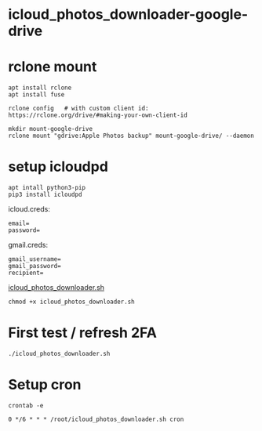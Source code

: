 # icloud_photos_downloader-google-drive

# rclone mount
```
apt install rclone
apt install fuse

rclone config	# with custom client id: https://rclone.org/drive/#making-your-own-client-id

mkdir mount-google-drive
rclone mount "gdrive:Apple Photos backup" mount-google-drive/ --daemon
```
# setup icloudpd
```
apt intall python3-pip
pip3 install icloudpd
```

icloud.creds: 
```
email=
password=
```
gmail.creds:
```
gmail_username=
gmail_password=
recipient=
```

[icloud_photos_downloader.sh](./icloud_photos_downloader.sh)

```
chmod +x icloud_photos_downloader.sh
```
# First test  / refresh 2FA
```
./icloud_photos_downloader.sh 
```
# Setup cron
```
crontab -e

0 */6 * * * /root/icloud_photos_downloader.sh cron
```
